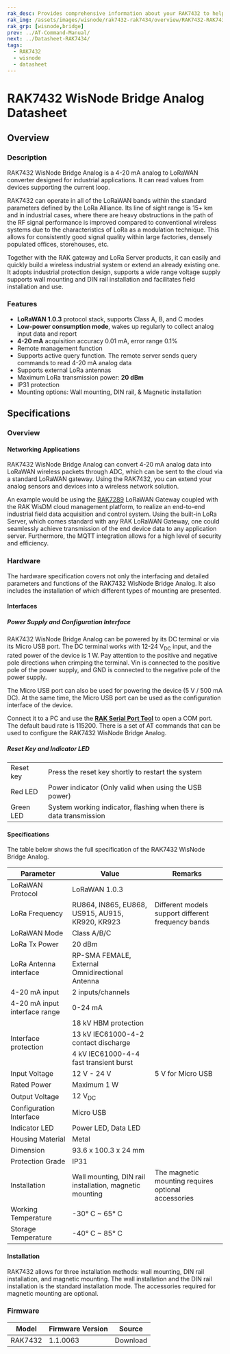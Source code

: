 ```yaml
---
rak_desc: Provides comprehensive information about your RAK7432 to help you use it. This information includes technical specifications, characteristics, and requirements, and it also discusses the device components.
rak_img: /assets/images/wisnode/rak7432-rak7434/overview/RAK7432-RAK7434.png
rak_grp: [wisnode,bridge]
prev: ../AT-Command-Manual/
next: ../Datasheet-RAK7434/
tags:
  - RAK7432
  - wisnode
  - datasheet
---
```


# RAK7432 WisNode Bridge Analog Datasheet

## Overview

### Description

RAK7432 WisNode Bridge Analog is a 4-20&nbsp;mA analog to LoRaWAN converter designed for industrial applications. It can read values from devices supporting the current loop.

RAK7432 can operate in all of the LoRaWAN bands within the standard parameters defined by the LoRa Alliance. Its line of sight range is 15+&nbsp;km and in industrial cases, where there are heavy obstructions in the path of the RF signal performance is improved compared to conventional wireless systems due to the characteristics of LoRa as a modulation technique. This allows for consistently good signal quality within large factories, densely populated offices, storehouses, etc.

Together with the RAK gateway and LoRa Server products, it can easily and quickly build a wireless industrial system or extend an already existing one. It adopts industrial protection design, supports a wide range voltage supply supports wall mounting and DIN rail installation and facilitates field installation and use.

### Features

- **LoRaWAN 1.0.3** protocol stack, supports Class A, B, and C modes
- **Low-power consumption mode**, wakes up regularly to collect analog input data and report
- **4-20&nbsp;mA** acquisition accuracy 0.01&nbsp;mA, error range 0.1%
- Remote management function
- Supports active query function. The remote server sends query commands to read 4-20&nbsp;mA analog data
- Supports external LoRa antennas
- Maximum LoRa transmission power: **20&nbsp;dBm**
- IP31 protection
- Mounting options: Wall mounting, DIN rail, & Magnetic installation

## Specifications

### Overview

<rk-img
  src="/assets/images/wisnode/rak7432-rak7434/rak7432-datasheet/rak7432.png"
  width="50%"
  caption="RAK7432 WisNode Bridge Analog"
/>

#### Networking Applications

RAK7432 WisNode Bridge Analog can convert 4-20&nbsp;mA analog data into LoRaWAN wireless packets through ADC, which can be sent to the cloud via a standard LoRaWAN gateway. Using the RAK7432, you can extend your analog sensors and devices into a wireless network solution.

An example would be using the [RAK7289](https://store.rakwireless.com/products/wisgate-edge-pro-rak7289?utm_source=WisGateRAK7289&utm_medium=Document&utm_campaign=BuyFromStore) LoRaWAN Gateway coupled with the RAK WisDM cloud management platform, to realize an end-to-end industrial field data acquisition and control system. Using the built-in LoRa Server, which comes standard with any RAK LoRaWAN Gateway, one could seamlessly achieve transmission of the end device data to any application server. Furthermore, the MQTT integration allows for a high level of security and efficiency.

<rk-img
  src="/assets/images/wisnode/rak7432-rak7434/rak7432-datasheet/1.network-structure.png"
  width="100%"
  caption="RAK7432 WisNode Bridge Analog network structure"
/>

### Hardware

The hardware specification covers not only the interfacing and detailed parameters and functions of the RAK7432 WisNode Bridge Analog. It also includes the installation of which different types of mounting are presented.

#### Interfaces

<rk-img
  src="/assets/images/wisnode/rak7432-rak7434/rak7432-datasheet/2.bottom-panel.png"
  width="50%"
  caption="RAK7432 WisNode Bridge Analog bottom panel"
/>

##### Power Supply and Configuration Interface

RAK7432 WisNode Bridge Analog can be powered by its DC terminal or via its Micro USB port. The DC terminal works with 12-24&nbsp;V<sub>DC</sub> input, and the rated power of the device is 1&nbsp;W. Pay attention to the positive and negative pole directions when crimping the terminal. Vin is connected to the positive pole of the power supply, and GND is connected to the negative pole of the power supply.

The Micro USB port can also be used for powering the device (5&nbsp;V / 500&nbsp;mA DC). At the same time, the Micro USB port can be used as the configuration interface of the device.

Connect it to a PC and use the [**RAK Serial Port Tool**](https://downloads.rakwireless.com/LoRa/Tools/RAK_SERIAL_PORT_TOOL_V1.2.1.zip) to open a COM port. The default baud rate is 115200. There is a set of AT commands that can be used to configure the RAK7432 WisNode Bridge Analog.

##### Reset Key and Indicator LED

<table>
 <tbody>
 <tr><td>Reset key</td><td>Press the reset key shortly to restart the system</td></tr>
 <tr><td>Red LED</td><td>Power indicator (Only valid when using the USB power)</td></tr>
 <tr><td>Green LED</td><td>System working indicator, flashing when there is data transmission</td></tr>
</tbody>
</table>

#### Specifications

The table below shows the full specification of the RAK7432 WisNode Bridge Analog.

<table>
 <thead> <tr> <th>Parameter</th> <th>Value</th> <th>Remarks</th> </tr> </thead>
 <tbody>
 <tr><td>LoRaWAN Protocol</td> <td>LoRaWAN 1.0.3</td> <td></td> </tr>
 <tr><td>LoRa Frequency</td> <td>RU864, IN865, EU868, US915, AU915, KR920, KR923 </td> <td>Different models support different frequency bands</td></tr>
 <tr><td>LoRaWAN Mode</td> <td>Class A/B/C</td> <td></td></tr>
 <tr><td>LoRa Tx Power</td> <td>20&nbsp;dBm</td> <td></td></tr>
 <tr><td>LoRa Antenna interface</td> <td>RP-SMA FEMALE, External Omnidirectional Antenna</td> <td></td></tr>
 <tr><td>4-20&nbsp;mA input</td><td>2 inputs/channels</td> <td></td></tr>
 <tr><td>4-20&nbsp;mA input interface range</td><td>0-24&nbsp;mA</td> <td></td></tr>
 <tr><td rowspan="3">Interface protection</td> <td>18&nbsp;kV HBM protection</td> <td></td> </tr>
 <tr><td>13&nbsp;kV IEC61000-4-2 contact discharge</td> <td></td> </tr>
 <tr><td>4&nbsp;kV IEC61000-4-4 fast transient burst</td> <td></td> </tr>
 <tr><td>Input Voltage</td> <td>12&nbsp;V - 24&nbsp;V</td> <td> 5&nbsp;V for Micro USB</td></tr>
 <tr><td>Rated Power</td><td>Maximum 1&nbsp;W</td> <td></td></tr>
 <tr><td>Output Voltage</td><td> 12&nbsp;V<sub>DC</sub></td> <td></td></tr>
 <tr><td>Configuration Interface</td><td>Micro USB</td> <td></td></tr>
 <tr><td>Indicator LED</td><td>Power LED, Data LED</td> <td></td></tr>
 <tr><td>Housing Material</td><td>Metal</td> <td></td></tr>
 <tr><td>Dimension</td><td>93.6 x 100.3 x 24&nbsp;mm</td> <td></td></tr>
 <tr><td>Protection Grade</td><td>IP31</td> <td></td></tr>
 <tr><td>Installation</td><td>Wall mounting, DIN rail installation, magnetic mounting</td><td>The magnetic mounting requires optional accessories</td></tr>
 <tr><td>Working Temperature</td><td>-30°&nbsp;C ~ 65°&nbsp;C</td><td></td></tr>
 <tr><td>Storage Temperature</td><td>-40°&nbsp;C ~ 85°&nbsp;C</td><td></td></tr>
 </tbody>
</table>

#### Installation

RAK7432 allows for three installation methods: wall mounting, DIN rail installation, and magnetic mounting. The wall installation and the DIN rail installation is the standard installation mode. The accessories required for magnetic mounting are optional.

<rk-img
  src="/assets/images/wisnode/rak7432-rak7434/rak7432-datasheet/3.mounting-options.png"
  width="100%"
  caption="Different types of mounting"
/>

### Firmware

<table>
 <thead><tr><th>Model</th><th>Firmware Version</th><th>Source</th></tr></thead>
 <tbody>
 <tr><td>RAK7432</td><td>1.1.0063</td><td>Download</td></tr>
 </tbody>
</table>

<!-- ## Certification

<rk-certifications :params="$page.frontmatter.certifications" /> -->
